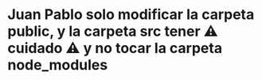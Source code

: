 # Juan Pablo solo modificar la carpeta public, y la carpeta src tener ⚠️ cuidado ⚠️ y no tocar la carpeta node_modules
 
